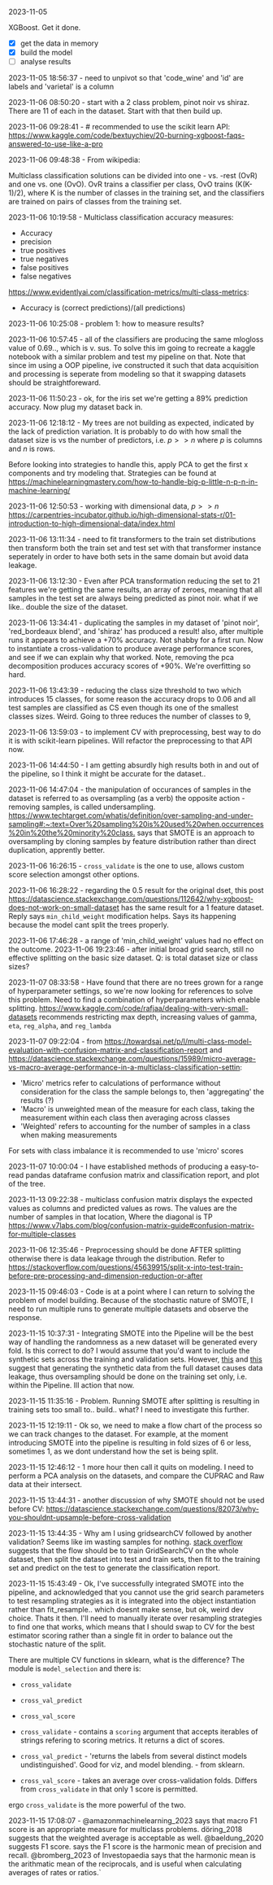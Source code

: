 2023-11-05

XGBoost. Get it done.

- [x] get the data in memory
- [x] build the model
- [ ] analyse results

2023-11-05 18:56:37 - need to unpivot so that 'code_wine' and 'id' are labels and 'varietal' is a column

2023-11-06 08:50:20 - start with a 2 class problem, pinot noir vs shiraz. There are 11 of each in the dataset. Start with that then build up.

2023-11-06 09:28:41 - # recommended to use the scikit learn API: <https://www.kaggle.com/code/bextuychiev/20-burning-xgboost-faqs-answered-to-use-like-a-pro>

2023-11-06 09:48:38 - From wikipedia:

Multiclass classification solutions can be divided into one - vs. -rest (OvR) and one vs. one (OvO). OvR trains a classifier per class, OvO trains (K(K-1)/2), where K is the number of classes in the training set, and the classifiers are trained on pairs of classes from the training set.

2023-11-06 10:19:58 - Multiclass classification accuracy measures:

- Accuracy
- precision
- true positives
- true negatives
- false positives
- false negatives


<https://www.evidentlyai.com/classification-metrics/multi-class-metrics>:
- Accuracy is (correct predictions)/(all predictions)


2023-11-06 10:25:08 - problem 1: how to measure results?

2023-11-06 10:57:45 - all of the classifiers are producing the same mlogloss value of 0.69.., which is v. sus. To solve this im going to recreate a kaggle notebook with a similar problem and test my pipeline on that. Note that since im using a OOP pipeline, ive constructed it such that data acquisition and processing is seperate from modeling so that it swapping datasets should be straightforeward.

2023-11-06 11:50:23 - ok, for the iris set we're getting a 89% prediction accuracy. Now plug my dataset back in.

2023-11-06 12:18:12 - My trees are not building as expected, indicated by the lack of prediction variation. It is probably to do with how small the dataset size is vs the number of predictors, i.e. $p>>n$ where $p$ is columns and $n$ is rows.

Before looking into strategies to handle this, apply PCA to get the first x components and try modeling that. Strategies can be found at <https://machinelearningmastery.com/how-to-handle-big-p-little-n-p-n-in-machine-learning/>

2023-11-06 12:50:53 - working with dimensional data, $p>>n$ <https://carpentries-incubator.github.io/high-dimensional-stats-r/01-introduction-to-high-dimensional-data/index.html>

2023-11-06 13:11:34 - need to fit transformers to the train set distributions then transform both the train set and test set with that transformer instance seperately in order to have both sets in the same domain but avoid data leakage.

2023-11-06 13:12:30 - Even after PCA transformation reducing the set to 21 features we're getting the same results, an array of zeroes, meaning that all samples in the test set are always being predicted as pinot noir. what if we like.. double the size of the dataset.

2023-11-06 13:34:41 - duplicating the samples in my dataset of 'pinot noir', 'red_bordeaux blend', and 'shiraz' has produced a result! also, after multiple runs it appears to achieve a +70% accuracy. Not shabby for a first run. Now to instantiate a cross-validation to produce average performance scores, and see if we can explain why that worked. Note, removing the pca decomposition produces accuracy scores of +90%. We're overfitting so hard.

2023-11-06 13:43:39 - reducing the class size threshold to two which introduces 15 classes, for some reason the accuracy drops to 0.06 and all test samples are classified as CS even though its one of the smallest classes sizes. Weird. Going to three reduces the number of classes to 9, 

2023-11-06 13:59:03 - to implement CV with preprocessing, best way to do it is with scikit-learn pipelines. Will refactor the preprocessing to that API now.

2023-11-06 14:44:50 - I am getting absurdly high results both in and out of the pipeline, so I think it might be accurate for the dataset..

2023-11-06 14:47:04 - the manipulation of occurances of samples in the dataset is referred to as oversampling (as a verb) the opposite action - removing samples, is called undersampling. <https://www.techtarget.com/whatis/definition/over-sampling-and-under-sampling#:~:text=Over%20sampling%20is%20used%20when,occurrences%20in%20the%20minority%20class.> says that SMOTE is an approach to oversampling by cloning samples by feature distribution rather than direct duplication, apprently better.

2023-11-06 16:26:15 - `cross_validate` is the one to use, allows custom score selection amongst other options.

2023-11-06 16:28:22 - regarding the 0.5 result for the original dset, this post <https://datascience.stackexchange.com/questions/112642/why-xgboost-does-not-work-on-small-dataset> has the same result for a 1 feature dataset. Reply says `min_child_weight` modification helps. Says its happening because the model cant split the trees properly.

2023-11-06 17:46:28 - a range of 'min_child_weight' values had no effect on the outcome.
2023-11-06 19:23:46 - after initial broad grid search, still no effective splitting on the basic size dataset. Q: is total dataset size or class sizes?

2023-11-07 08:33:58 - Have found that there are no trees grown for a range of hyperparameter settings, so we're now looking for references to solve this problem. Need to find a combination of hyperparameters which enable splitting. <https://www.kaggle.com/code/rafjaa/dealing-with-very-small-datasets> recommends restricting max depth, increasing values of gamma, `eta`, `reg_alpha`, and `reg_lambda`

2023-11-07 09:22:04 - from <https://towardsai.net/p/l/multi-class-model-evaluation-with-confusion-matrix-and-classification-report> and <https://datascience.stackexchange.com/questions/15989/micro-average-vs-macro-average-performance-in-a-multiclass-classification-settin>:

- 'Micro' metrics refer to calculations of performance without consideration for the class the sample belongs to, then 'aggregating' the results (?)
- 'Macro' is unweighted mean of the measure for each class, taking the measurement within each class then averaging across classes
- 'Weighted' refers to accounting for the number of samples in a class when making measurements

For sets with class imbalance it is recommended to use 'micro' scores        

2023-11-07 10:00:04 - I have established methods of producing a easy-to-read pandas dataframe confusion matrix and classification report, and plot of the tree.

2023-11-13 09:22:38 - multiclass confusion matrix displays the expected values as columns and predicted values as rows. The values are the number of samples in that location, Where the diagonal is TP <https://www.v7labs.com/blog/confusion-matrix-guide#confusion-matrix-for-multiple-classes>

2023-11-06 12:35:46 - Preprocessing should be done AFTER splitting otherwise there is data leakage through
the distribution. Refer to <https://stackoverflow.com/questions/45639915/split-x-into-test-train-before-pre-processing-and-dimension-reduction-or-after>

2023-11-15 09:46:03 - Code is at a point where I can return to solving the problem of model building. Because of the stochastic nature of SMOTE, I need to run multiple runs to generate multiple datasets and observe the response.

2023-11-15 10:37:31 - Integrating SMOTE into the Pipeline will be the best way of handling the randomness as a new dataset will be generated every fold. Is this correct to do? I would assume that you'd want to include the synthetic sets across the training and validation sets. However, [this](https://vch98.medium.com/preventing-data-leakage-standardscaler-and-smote-e7416c63259c) and [this](https://beckernick.github.io/oversampling-modeling/) suggest that generating the synthetic data from the full dataset causes data leakage, thus oversampling should be done on the training set only, i.e. within the Pipeline. Ill action that now.

2023-11-15 11:35:16 - Problem. Running SMOTE after splitting is resulting in training sets too small to.. build.. what? I need to investigate this further.

2023-11-15 12:19:11 - Ok so, we need to make a flow chart of the process so we can track changes to the dataset. For example, at the moment introducing SMOTE into the pipeline is resulting in fold sizes of 6 or less, sometimes 1, as we dont understand how the set is being split.

2023-11-15 12:46:12 - 1 more hour then call it quits on modeling. I need to perform a PCA analysis on the datasets, and compare the CUPRAC and Raw data at their intersect.

2023-11-15 13:44:31 - another discussion of why SMOTE should not be used before CV: https://datascience.stackexchange.com/questions/82073/why-you-shouldnt-upsample-before-cross-validation

2023-11-15 13:44:35 - Why am I using gridsearchCV followed by another validation? Seems like im wasting samples for nothing. [stack overflow](https://stackoverflow.com/questions/40617257/sklearn-gridsearchcv-how-to-get-classification-report) suggests that the flow should be to train GridSearchCV on the whole dataset, then split the dataset into test and train sets, then fit to the training set and predict on the test to generate the classification report.

2023-11-15 15:43:49 - Ok, I've successfully integrated SMOTE into the pipeline, and acknowledged that you cannot use the grid search parameters to test resampling strategies as it is integrated into the object instantiation rather than fit_resample.. which doesnt make sense, but ok, weird dev choice. Thats it then. I'll need to manually iterate over resampling strategies to find one that works, which means that I should swap to CV for the best estimator scoring rather than a single fit in order to balance out the stochastic nature of the split.

There are multiple CV functions in sklearn, what is the difference? The module is `model_selection` and there is:
  - `cross_validate`
  - `cross_val_predict`
  - `cross_val_score`

  - `cross_validate` - contains a `scoring` argument that accepts iterables of strings refering to scoring metrics. It returns a dict of scores.
  - `cross_val_predict` - 'returns the labels from several distinct models undistinguished'. Good for viz, and model blending. - from sklearn.
  - `cross_val_score` - takes an average over cross-validation folds. Differs from `cross_validate` in that only 1 score is permitted.

ergo `cross_validate` is the more powerful of the two.

2023-11-15 17:08:07 - @amazonmachinelearning_2023 says that macro F1 score is an appropriate measure for multiclass problems. döring_2018 suggests that the weighted average is acceptable as well. @baeldung_2020 suggests F1 score. says the F1 score is the harmonic mean of precision and recall. @bromberg_2023 of Investopaedia says that the harmonic mean is the arithmatic mean of the reciprocals, and is useful when calculating averages of rates or ratios.`